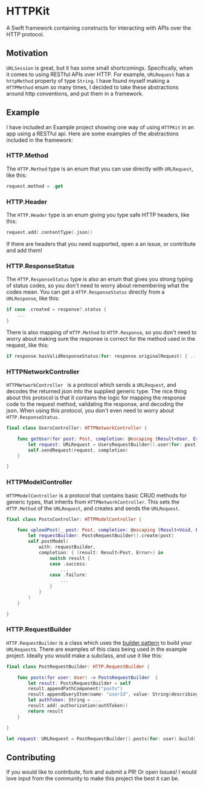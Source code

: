 # HTTPKit

A Swift framework containing constructs for interacting with APIs over the HTTP protocol.

## Motivation

`URLSession` is great, but it has some small shortcomings. Specifically, when it comes to using RESTful APIs over HTTP. For example, `URLRequest` has a `httpMethod` property of type `String`. I have found myself making a `HTTPMethod` enum so many times, I decided to take these abstractions around http conventions, and put them in a framework.

## Example

I have included an Example project showing one way of using `HTTPKit` in an app using a RESTful api. Here are some examples of the abstractions included in the framework:

### HTTP.Method
The `HTTP.Method` type is an enum that you can use directly with `URLRequest`, like this:

```swift
request.method = .get
```

### HTTP.Header
The `HTTP.Header` type is an enum giving you type safe HTTP headers, like this:

```swift
request.add(.contentType(.json))
```

If there are headers that you need supported, open a an issue, or contribute and add them!

### HTTP.ResponseStatus
The `HTTP.ResponseStatus` type is also an enum that gives you strong typing of status codes, so you don't need to worry about remembering what the codes mean. You can get a `HTTP.ResponseStatus` directly from a `URLResponse`, like this:

```swift
if case .created = response?.status {
    ...
}
````

There is also mapping of `HTTP.Method` to `HTTP.Response`, so you don't need to worry about making sure the response is correct for the method used in the request, like this:

```swift
if response.hasValidResponseStatus(for: response.originalRequest) { ...
```

### HTTPNetworkController
`HTTPNetworkController ` is a protocol which sends a `URLRequest`, and decodes the returned json into the supplied generic type. The nice thing about this protocol is that it contains the logic for mapping the response code to the request method, validating the response, and decoding the json. When using this protocol, you don't even need to worry about `HTTP.ResponseStatus`.

```swift
final class UsersController: HTTPNetworkController {

    func getUser(for post: Post, completion: @escaping (Result<User, Error>) -> Void) {
        let request: URLRequest = UsersRequestBuilder().user(for: post).build()
        self.sendRequest(request, completion)
    }

}
```

### HTTPModelController
`HTTPModelController` is a protocol that contains basic CRUD methods for generic types, that inherits from `HTTPNetworkController`. This sets the `HTTP.Method` of the `URLRequest`, and creates and sends the `URLRequest`.

```swift
final class PostsController: HTTPModelController {

    func uploadPost(_ post: Post, completion: @escaping (Result<Void, Error>) -> Void) {
        let requestBuilder: PostsRequestBuilder().create(post)
        self.postModel(
            with: requestBuilder,
            completion: { (result: Result<Post, Error>) in
                switch result {
                case .success:
                    ...
                case .failure:
                    ...
                }
            }
        )
    }

}
```

### HTTP.RequestBuilder
`HTTP.RequestBuilder` is a class which uses the [builder pattern](https://en.wikipedia.org/wiki/Builder_pattern) to build your `URLRequest`s. There are examples of this class being used in the example project. Ideally you would make a subclass, and use it like this:

```swift
final class PostRequestBuilder: HTTP.RequestBuilder {

    func posts(for user: User) -> PostsRequestBuilder  {
        let result: PostsRequestBuilder = self
        result.appendPathComponent("posts")
        result.appendQueryItem(name: "userId", value: String(describing: user.id))
        let authToken: String = ...
        result.add(.authorization(authToken))
        return result
    }

}

let request: URLRequest = PostRequestBuilder().posts(for: user).build()
```

## Contributing
If you would like to contribute, fork and submit a PR! Or open Issues! I would love input from the community to make this project the best it can be.
